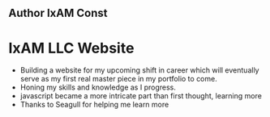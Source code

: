## Author IxAM Const

IxAM LLC Website
=======================

* Building a website for my upcoming shift in career which will 
eventually serve as my first real master piece in my portfolio
to come. 
* Honing my skills and knowledge as I progress.
* javascript became a more intricate part than first thought, learning more
* Thanks to Seagull for helping me learn more 
